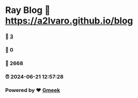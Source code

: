 # Ray Blog :link: https://a2lvaro.github.io/blog 
### :page_facing_up: [3](https://a2lvaro.github.io/blog/tag.html) 
### :speech_balloon: 0 
### :hibiscus: 2668 
### :alarm_clock: 2024-06-21 12:57:28 
### Powered by :heart: [Gmeek](https://github.com/Meekdai/Gmeek)
